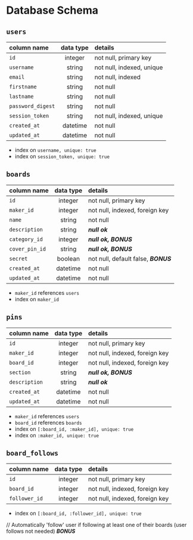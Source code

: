 # Database Schema

## `users`
| column name       | data type | details                   |
|:------------------|:---------:|:--------------------------|
| `id`              | integer   | not null, primary key     |
| `username`        | string    | not null, indexed, unique |
| `email`           | string    | not null, indexed         |
| `firstname`       | string    | not null                  |
| `lastname`        | string    | not null                  |         
| `password_digest` | string    | not null                  |
| `session_token`   | string    | not null, indexed, unique |
| `created_at`      | datetime  | not null                  |
| `updated_at`      | datetime  | not null                  |

+ index on `username, unique: true`
+ index on `session_token, unique: true`
  
## `boards`
| column name       | data type | details                           |
|:------------------|:---------:|:----------------------------------|
| `id`              | integer   | not null, primary key             |
| `maker_id`        | integer   | not null, indexed, foreign key    |
| `name`            | string    | not null                          |
| `description`     | string    | ***null ok***                     |
| `category_id`     | integer   | ***null ok, BONUS***              |
| `cover_pin_id`    | string    | ***null ok, BONUS***              |
| `secret`          | boolean   | not null, default false, ***BONUS***| 
| `created_at`      | datetime  | not null                          |
| `updated_at`      | datetime  | not null                          |

+ `maker_id` references `users`
+ index on `maker_id`
  
## `pins`
| column name       | data type | details                           |
|:------------------|:---------:|:----------------------------------|
| `id`              | integer   | not null, primary key             |
| `maker_id`        | integer   | not null, indexed, foreign key    |
| `board_id`        | integer   | not null, indexed, foreign key    | 
| `section`         | string    | ***null ok, BONUS***              |
| `description`     | string    | ***null ok***                     |            
| `created_at`      | datetime  | not null                          |
| `updated_at`      | datetime  | not null                          |

+ `maker_id` references `users`  
+ `board_id` references `boards`
+ index on `[:board_id, :maker_id], unique: true`
+ index on `:maker_id, unique: true`


## `board_follows`  
| column name       | data type | details                           |
|:------------------|:---------:|:----------------------------------|
| `id`              | integer   | not null, primary key             |
| `board_id`        | integer   | not null, indexed, foreign key    |
| `follower_id`     | integer   | not null, indexed, foreign key    | 

+ index on `[:board_id, :follower_id], unique: true`

// Automatically 'follow' user if following at least one of their boards (user follows not needed) ***BONUS***
